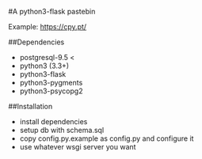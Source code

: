 #A python3-flask pastebin

Example: https://cpy.pt/

##Dependencies

* postgresql-9.5 <
* python3 (3.3+)
* python3-flask
* python3-pygments
* python3-psycopg2

##Installation

* install dependencies
* setup db with schema.sql
* copy config.py.example as config.py and configure it
* use whatever wsgi server you want
